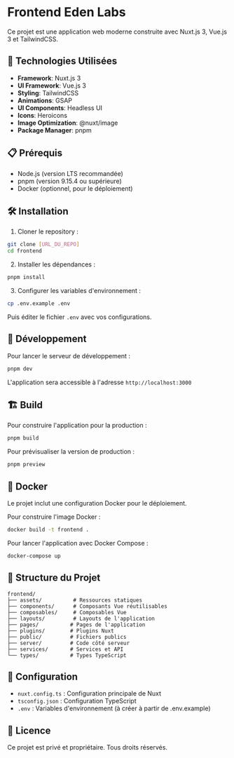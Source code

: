 # Frontend Eden Labs

Ce projet est une application web moderne construite avec Nuxt.js 3, Vue.js 3 et TailwindCSS.

## 🚀 Technologies Utilisées

- **Framework**: Nuxt.js 3
- **UI Framework**: Vue.js 3
- **Styling**: TailwindCSS
- **Animations**: GSAP
- **UI Components**: Headless UI
- **Icons**: Heroicons
- **Image Optimization**: @nuxt/image
- **Package Manager**: pnpm

## 📋 Prérequis

- Node.js (version LTS recommandée)
- pnpm (version 9.15.4 ou supérieure)
- Docker (optionnel, pour le déploiement)

## 🛠️ Installation

1. Cloner le repository :
```bash
git clone [URL_DU_REPO]
cd frontend
```

2. Installer les dépendances :
```bash
pnpm install
```

3. Configurer les variables d'environnement :
```bash
cp .env.example .env
```
Puis éditer le fichier `.env` avec vos configurations.

## 🚀 Développement

Pour lancer le serveur de développement :
```bash
pnpm dev
```

L'application sera accessible à l'adresse `http://localhost:3000`

## 🏗️ Build

Pour construire l'application pour la production :
```bash
pnpm build
```

Pour prévisualiser la version de production :
```bash
pnpm preview
```

## 🐳 Docker

Le projet inclut une configuration Docker pour le déploiement.

Pour construire l'image Docker :
```bash
docker build -t frontend .
```

Pour lancer l'application avec Docker Compose :
```bash
docker-compose up
```

## 📁 Structure du Projet

```
frontend/
├── assets/          # Ressources statiques
├── components/      # Composants Vue réutilisables
├── composables/     # Composables Vue
├── layouts/         # Layouts de l'application
├── pages/          # Pages de l'application
├── plugins/        # Plugins Nuxt
├── public/         # Fichiers publics
├── server/         # Code côté serveur
├── services/       # Services et API
└── types/          # Types TypeScript
```

## 🔧 Configuration

- `nuxt.config.ts` : Configuration principale de Nuxt
- `tsconfig.json` : Configuration TypeScript
- `.env` : Variables d'environnement (à créer à partir de .env.example)

## 📄 Licence

Ce projet est privé et propriétaire. Tous droits réservés.